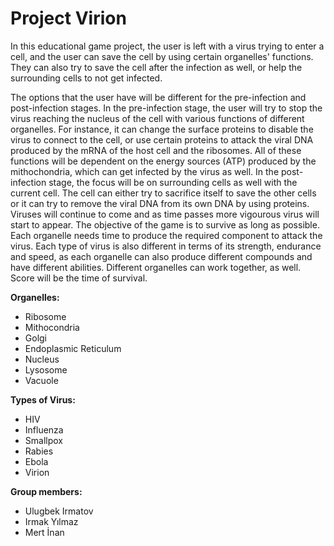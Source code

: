 # Project Virion 

  In this educational game project, the user is left with a virus trying to enter a cell, and the user can save the cell by using certain organelles' functions. They can also try to save the cell after the infection as well, or help the surrounding cells to not get infected.
  
  The options that the user have will be different for the pre-infection and post-infection stages. In the pre-infection stage, the user will try to stop the virus reaching the nucleus of the cell with various functions of different organelles. For instance, it can change the surface proteins to disable the virus to connect to the cell, or use certain proteins to attack the viral DNA produced by the mRNA of the host cell and the ribosomes. All of these functions will be dependent on the energy sources (ATP) produced by the mithochondria, which can get infected by the virus as well. In the post-infection stage, the focus will be on surrounding cells as well with the current cell. The cell can either try to sacrifice itself to save the other cells or it can try to remove the viral DNA from its own DNA by using proteins. Viruses will continue to come and as time passes more vigourous virus will start to appear. The objective of the game is to survive as long as possible. Each organelle needs time to produce the required component to attack the virus. Each type of virus is also different in terms of its strength, endurance and speed, as each organelle can also produce different compounds and have different abilities. Different organelles can work together, as well. Score will be the time of survival.
  
  
**Organelles:**
  - Ribosome
  - Mithocondria
  - Golgi
  - Endoplasmic Reticulum
  - Nucleus
  - Lysosome
  - Vacuole
  
  
**Types of Virus:**
  - HIV
  - Influenza
  - Smallpox
  - Rabies
  - Ebola
  - Virion
  
  
**Group members:**
  * Ulugbek Irmatov
  * Irmak Yılmaz
  * Mert İnan
